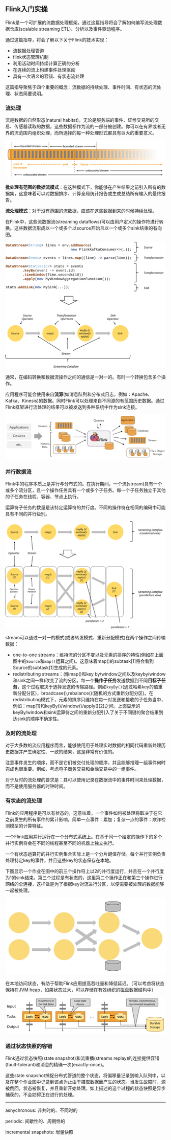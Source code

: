 ## Flink入门实操

Flink是一个可扩展的流数据处理框架。通过这篇指导将会了解如何编写流处理数据仓库(scalable streaming ETL)、分析以及事件驱动程序。

通过这篇指导，将会了解以下关于Flink的技术实现：

* 流数据处理管道
* flink状态管理机制
* 利用活动时间持续计算正确的分析
* 在连续的流上构建事件处理驱动
* 具有一次语义的容错、有状态流处理

这篇指导聚焦于四个重要的概念：流数据的持续处理、事件时间、有状态的流处理、状态简要说明。

### 流处理

流是数据的自然形态(natural habitat)，无论是服务端的事件、证劵交易所的交易、传感器读取的数据，这些数据都作为流的一部分被创建。你可以在有界或者无界的流范围内组织处理，而所选择的每一种处理形式都具有巨大的重要意义。

![](../images/flink1.png)

**批处理有范围的数据流模式**：在这种模式下，你能够在产生结果之前引入所有的数据集，这意味着可以对数据排序、计算全局统计报告或生成总结所有输入的最终报告。

**流处理模式**：对于没有范围的流数据，应该在这些数据到来的时候持续处理。

在Flink中，这些流数据流(streaming dataflows)可以由用户定义的操作符进行转换。这些数据流形成以一个或多个以source开始且以一个或多个sink结束的有向图。

![](../images/flink2.svg)

通常，在编码转换和数据流操作之间的通信是一对一的。有时一个转换包含多个操作。

应用程序可能会使用来自**流源**(如消息队列和分布式日志，例如：Apache、Kafka、Kinesis)的数据。同时Flink可以处理来自不同源的有范围历史数据。通过Flink框架进行流处理的结果可以被发送到多种系统中作为sink连接。

![](../images/flink3.png)

### 并行数据流

Flink中的程序本质上是并行与分布式的。在执行期间，一个流(stream)具有一个或多个流分区，且一个操作任务具有一个或多个子任务。每一个子任务独立于其他的子任务在线程、容器、节点上执行。

运算符子任务的数量是该特定运算符的并行度。不同的操作符在相同的编码中可能具有不同的并行级别。

![](../images/parallel_dataflow.svg)

stream可以通过一对一的模式(或者转发模式、重新分配模式)在两个操作之间传输数据：

* one-to-one streams：维持流的分区不变以及元素的排序的特性(例如在上面图中的`Source`和`map()`运算之间)。这意味着map()的subtask[1]将会看到Source的subtask[1]生成的元素。
* redistributing streams：(像map()和key by/window之间以及keyby/window和sink之间一样)改变了流的分区。每一个**操作子任务**发送数据到不同**目标子任务**，这个过程取决于选择发送的传输路径。例如`keyBy()`(通过哈希key的值重新分配分区)，broadcase(),rebalance()(随机的方式重新分配分区)。在redistributing模式下，元素的排序只维持在每一对发送和接收的子任务当中，例如：map[1]和keyBy()/window()/apply()[2]之间。上面显示的keyBy/window和sink运算符之间的重新分配引入了关于不同键的聚合结果到达sink的顺序不确定性。

### 及时的流处理

对于大多数的流应用程序而言，能够使用用于处理实时数据的相同代码重新处理历史数据并产生确定性、一致的结果，这是非常有价值的。

注意事件发生的顺序，而不是它们被交付处理的顺序，并且能够推理一组事件何时完成也很重要。例如，考虑电子商务交易和金融交易中的一组事件。

对于及时的流处理的要求是：其可以使用记录在数据流中的事件时间来处理数据，而不是使用服务器的时钟时间。

### 有状态的流处理

Flink的应用程序是可以有状态的，这意味着，一个事件如何被处理将取决于在它之前发生的所有事件的累计影响。简单一点事件：累加；复杂一点的事件：欺诈检测模型的计算特征。

一个Flink应用并行运行在一个分布式系统上。在基于同一个给定的操作下的多个并行实例将会在不同的线程甚至不同的机器上独立执行。

一个有状态运算符的并行实例集合实际上是一个分片键值存储。每个并行实例负责处理特定key的事件，并且这些key的状态保存在本地。

下图显示一个作业在图中的前三个操作符上以2的并行度运行，并且在一个并行度为1的sink结束。第三个过程是有状态的，这里第二个操作正在和第三个操作进行网络的全连接，这样做是为了根据key对流进行分区，以便需要被处理的数据能够一起被处理。

![](../images/parallel-job.png)

在本地访问状态，有助于帮助Flink应用提高吞吐量和降低延迟。（可以考虑将状态保持在JVM heap，如果状态过大，可以存储在有效组织的磁盘数据结构中）

![](../images/local-state.png)

### 通过状态快照的容错

Flink通过状态快照(state snapshot)和流重播(streams replay)的连接提供容错(fault-tolerant)和消息的精确一次(exactly-once)。

这些state snapshot捕捉分布式管道的整个状态，将偏移量记录到输入队列中，以及在整个作业图中记录到该点为止由于摄取数据而产生的状态。当发生故障时，源被倒回，状态被恢复，并且重新开始处理。如上描述的这个过程的状态快照是异步捕获的，不会妨碍正在进行的处理。



---

asnychronous: 非共时的、不同时的

periodic: 间歇性的、周期性的

Incremental snapshots: 增量快照

